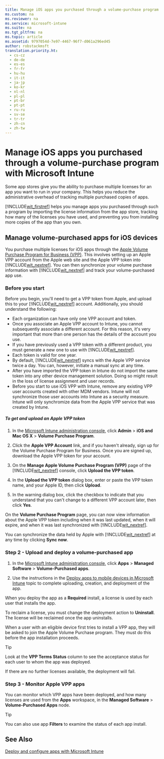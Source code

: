 ```yaml
---
title: Manage iOS apps you purchased through a volume-purchase program with Microsoft Intune
ms.custom: na
ms.reviewer: na
ms.service: microsoft-intune
ms.suite: na
ms.tgt_pltfrm: na
ms.topic: article
ms.assetid: 9797054d-7e97-4467-96f7-d061a296ed45
author: robstackmsft
translation.priority.ht: 
  - cs-cz
  - de-de
  - es-es
  - fr-fr
  - hu-hu
  - it-it
  - ja-jp
  - ko-kr
  - nl-nl
  - pl-pl
  - pt-br
  - pt-pt
  - ru-ru
  - sv-se
  - tr-tr
  - zh-cn
  - zh-tw
---
```

# Manage iOS apps you purchased through a volume-purchase program with Microsoft Intune
Some app stores give you the ability to purchase multiple licenses for an app you want to run in your company. This helps you reduce the administrative overhead of tracking multiple purchased copies of apps.

[!INCLUDE[wit_firstref](../Token/wit_firstref_md.md)] helps you manage apps you purchased through such a program by importing the license information from the app store, tracking how many of the licenses you have used, and preventing you from installing more copies of the app than you own.

## Manage volume-purchased apps for iOS devices
You purchase multiple licenses for iOS apps through the [Apple Volume Purchase Program for Business (VPP)](http://www.apple.com/business/vpp/). This involves setting up an Apple VPP account from the Apple web site and the Apple VPP token into [!INCLUDE[wit_nextref](../Token/wit_nextref_md.md)].  You can then synchronize your volume purchase information with [!INCLUDE[wit_nextref](../Token/wit_nextref_md.md)] and track your volume-purchased app use.

### Before you start
Before you begin, you'll need to get a VPP token from Apple, and upload this to your [!INCLUDE[wit_nextref](../Token/wit_nextref_md.md)] account. Additionally, you should understand the following:

* Each organization can have only one VPP account and token.
* Once you associate an Apple VPP account to Intune, you cannot subsequently associate a different account. For this reason, it's very important that more than one person has the details of the account you use.
* If you have previously used a VPP token with a different product, you must generate a new one to use with [!INCLUDE[wit_nextref](../Token/wit_nextref_md.md)].
* Each token is valid for one year.
* By default, [!INCLUDE[wit_nextref](../Token/wit_nextref_md.md)] syncs with the Apple VPP service twice a day. You can, however, initiate a manual sync at any time.
* After you have imported the VPP token in Intune do not import the same token into any other device management solution. Doing so might result in the loss of license assignment and user records.
* Before you start to use iOS VPP with Intune, remove any existing VPP user accounts created with other MDM vendors. Intune will not synchronize those user accounts into Intune as a security measure. Intune will only synchromize data from the Apple VPP service that was created by Intune. 

##### To get and upload an Apple VPP token

1.  In the [Microsoft Intune administration console](https://manage.microsoft.com), click **Admin** &gt; **iOS and Mac OS X** &gt;  **Volume Purchase Program**.

2.  Click the **Apple VPP Account** link, and if you haven't already, sign up for the Volume Purchase Program for Business. Once you are signed up, download the Apple VPP token for your account.

3.  On the **Manage Apple Volume Purchase Program (VPP)** page of the [!INCLUDE[wit_nextref](../Token/wit_nextref_md.md)] console, click **Upload the VPP token**.

4.  In the **Upload the VPP token** dialog box, enter or paste the VPP token name, and your Apple ID, then click **Upload**.

5.  In the warning dialog box, click the checkbox to indicate that you understand that you can't change to a different VPP account later, then click **Yes**.

On the **Volume Purchase Program** page, you can now view information about the Apple VPP token including when it was last updated, when it will expire, and when it was last synchronized with [!INCLUDE[wit_nextref](../Token/wit_nextref_md.md)].

You can synchronize the data held by Apple with [!INCLUDE[wit_nextref](../Token/wit_nextref_md.md)] at any time by clicking **Sync now**.

### Step 2 - Upload and deploy a volume-purchased app

1.  In the [Microsoft Intune administration console](https://manage.microsoft.com), click **Apps** &gt; **Managed Software** &gt; **Volume-Purchased apps**.

2.  Use the instructions in the [Deploy apps to mobile devices in Microsoft Intune](Deploy-apps-to-mobile-devices-in-Microsoft-Intune.md) topic to complete uploading, creation, and deployment of the app.

When you deploy the app as a **Required** install, a license is used by each user that installs the app.

To reclaim a license, you must change the deployment action to **Uninstall**. The license will be reclaimed once the app uninstalls.

When a user with an eligible device first tries to install a VPP app, they will be asked to join the Apple Volume Purchase program. They must do this before the app installation proceeds.

> [!TIP]
> Look at the **VPP Terms Status** column to see the acceptance status for each user to whom the app was deployed.

If there are no further licenses available, the deployment will fail.

### Step 3 - Monitor Apple VPP apps
You can monitor which VPP apps have been deployed, and how many licenses are used from the **Apps** workspace, in the **Managed Software** &gt; **Volume-Purchased Apps** node.

> [!TIP]
> You can also use app **Filters** to examine the status of each app install.

## See Also
[Deploy and configure apps with Microsoft Intune](../Topic/Deploy-and-configure-apps-with-Microsoft-Intune.md)

